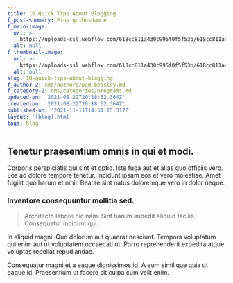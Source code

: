 ```yaml
---
title: 10 Quick Tips About Blogging
f_post-summary: Eius quibusdam e
f_main-image:
  url: >-
    https://uploads-ssl.webflow.com/618cc811a430c995f0f5f53b/618cc811a430c94c21f5f5bb_1629663529917-image4.jpg
  alt: null
f_thumbnail-image:
  url: >-
    https://uploads-ssl.webflow.com/618cc811a430c995f0f5f53b/618cc811a430c9077bf5f5b9_1629663529922-image2.jpg
  alt: null
slug: 10-quick-tips-about-blogging
f_author-2: cms/authors/pam-beasley.md
f_category-2: cms/categories/programs.md
updated-on: '2021-08-22T20:18:52.364Z'
created-on: '2021-08-22T20:18:52.364Z'
published-on: '2021-11-11T14:51:15.317Z'
layout: '[blog].html'
tags: blog
---
```


Tenetur praesentium omnis in qui et modi.
-----------------------------------------

Corporis perspiciatis qui sint et optio. Iste fuga aut et alias quo officiis vero. Eos ad dolore tempore tenetur. Incidunt ipsam eos et vero molestiae. Amet fugiat quo harum et nihil. Beatae sint natus doloremque vero in dolor neque.

### Inventore consequuntur mollitia sed.

> Architecto labore hic nam. Sint harum impedit aliquid facilis. Consequatur incidunt qui.

In aliquid magni. Quo dolorum aut quaerat nesciunt. Tempora voluptatum qui enim aut ut voluptatem occaecati ut. Porro reprehenderit expedita atque voluptas repellat repudiandae.

Consequatur magni et a eaque dignissimos id. A eum similique quia ut eaque id. Praesentium ut facere sit culpa cum velit enim.
